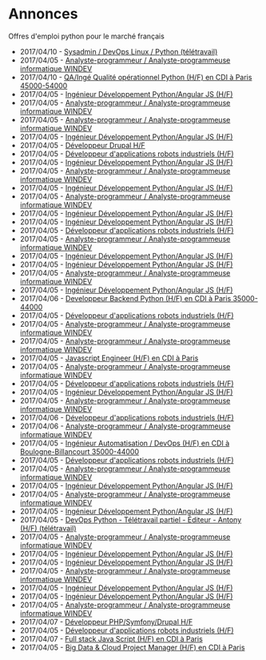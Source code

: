 # Annonces

Offres d'emploi python pour le marché français

* 2017/04/10 - [Sysadmin / DevOps Linux / Python (télétravail)](http://www.pyjobs.fr/jobs/details/5666/sysadmin-devops-linux-python-teletravail "Sysadmin / DevOps Linux / Python (télétravail)")
* 2017/04/05 - [Analyste-programmeur / Analyste-programmeuse informatique WINDEV](http://www.pyjobs.fr/jobs/details/5559/analyste-programmeur-analyste-programmeuse-informatique-windev "Analyste-programmeur / Analyste-programmeuse informatique WINDEV")
* 2017/04/10 - [QA/Ingé Qualité opérationnel Python (H/F) en CDI à Paris 45000-54000](http://www.pyjobs.fr/jobs/details/5665/qa-inge-qualite-operationnel-python-h-f-en-cdi-a-paris-45000-54000 "QA/Ingé Qualité opérationnel Python (H/F) en CDI à Paris 45000-54000")
* 2017/04/05 - [Ingénieur Développement Python/Angular JS (H/F)](http://www.pyjobs.fr/jobs/details/5554/ingenieur-developpement-python-angular-js-h-f "Ingénieur Développement Python/Angular JS (H/F)")
* 2017/04/05 - [Analyste-programmeur / Analyste-programmeuse informatique WINDEV](http://www.pyjobs.fr/jobs/details/5638/analyste-programmeur-analyste-programmeuse-informatique-windev "Analyste-programmeur / Analyste-programmeuse informatique WINDEV")
* 2017/04/05 - [Analyste-programmeur / Analyste-programmeuse informatique WINDEV](http://www.pyjobs.fr/jobs/details/5498/analyste-programmeur-analyste-programmeuse-informatique-windev "Analyste-programmeur / Analyste-programmeuse informatique WINDEV")
* 2017/04/05 - [Ingénieur Développement Python/Angular JS (H/F)](http://www.pyjobs.fr/jobs/details/5493/ingenieur-developpement-python-angular-js-h-f "Ingénieur Développement Python/Angular JS (H/F)")
* 2017/04/05 - [Développeur Drupal H/F](http://www.pyjobs.fr/jobs/details/5479/developpeur-drupal-h-f "Développeur Drupal H/F")
* 2017/04/05 - [Développeur d'applications robots industriels (H/F)](http://www.pyjobs.fr/jobs/details/5629/developpeur-dapplications-robots-industriels-h-f "Développeur d'applications robots industriels (H/F)")
* 2017/04/05 - [Ingénieur Développement Python/Angular JS (H/F)](http://www.pyjobs.fr/jobs/details/5624/ingenieur-developpement-python-angular-js-h-f "Ingénieur Développement Python/Angular JS (H/F)")
* 2017/04/05 - [Analyste-programmeur / Analyste-programmeuse informatique WINDEV](http://www.pyjobs.fr/jobs/details/5551/analyste-programmeur-analyste-programmeuse-informatique-windev "Analyste-programmeur / Analyste-programmeuse informatique WINDEV")
* 2017/04/05 - [Ingénieur Développement Python/Angular JS (H/F)](http://www.pyjobs.fr/jobs/details/5482/ingenieur-developpement-python-angular-js-h-f "Ingénieur Développement Python/Angular JS (H/F)")
* 2017/04/05 - [Analyste-programmeur / Analyste-programmeuse informatique WINDEV](http://www.pyjobs.fr/jobs/details/5630/analyste-programmeur-analyste-programmeuse-informatique-windev "Analyste-programmeur / Analyste-programmeuse informatique WINDEV")
* 2017/04/05 - [Ingénieur Développement Python/Angular JS (H/F)](http://www.pyjobs.fr/jobs/details/5471/ingenieur-developpement-python-angular-js-h-f "Ingénieur Développement Python/Angular JS (H/F)")
* 2017/04/05 - [Ingénieur Développement Python/Angular JS (H/F)](http://www.pyjobs.fr/jobs/details/5544/ingenieur-developpement-python-angular-js-h-f "Ingénieur Développement Python/Angular JS (H/F)")
* 2017/04/05 - [Développeur d'applications robots industriels (H/F)](http://www.pyjobs.fr/jobs/details/5619/developpeur-dapplications-robots-industriels-h-f "Développeur d'applications robots industriels (H/F)")
* 2017/04/05 - [Analyste-programmeur / Analyste-programmeuse informatique WINDEV](http://www.pyjobs.fr/jobs/details/5620/analyste-programmeur-analyste-programmeuse-informatique-windev "Analyste-programmeur / Analyste-programmeuse informatique WINDEV")
* 2017/04/05 - [Ingénieur Développement Python/Angular JS (H/F)](http://www.pyjobs.fr/jobs/details/5534/ingenieur-developpement-python-angular-js-h-f "Ingénieur Développement Python/Angular JS (H/F)")
* 2017/04/05 - [Ingénieur Développement Python/Angular JS (H/F)](http://www.pyjobs.fr/jobs/details/5614/ingenieur-developpement-python-angular-js-h-f "Ingénieur Développement Python/Angular JS (H/F)")
* 2017/04/05 - [Analyste-programmeur / Analyste-programmeuse informatique WINDEV](http://www.pyjobs.fr/jobs/details/5539/analyste-programmeur-analyste-programmeuse-informatique-windev "Analyste-programmeur / Analyste-programmeuse informatique WINDEV")
* 2017/04/05 - [Ingénieur Développement Python/Angular JS (H/F)](http://www.pyjobs.fr/jobs/details/5524/ingenieur-developpement-python-angular-js-h-f "Ingénieur Développement Python/Angular JS (H/F)")
* 2017/04/06 - [Developpeur Backend Python (H/F) en CDI à Paris 35000-44000](http://www.pyjobs.fr/jobs/details/5662/developpeur-backend-python-h-f-en-cdi-a-paris-35000-44000 "Developpeur Backend Python (H/F) en CDI à Paris 35000-44000")
* 2017/04/05 - [Développeur d'applications robots industriels (H/F)](http://www.pyjobs.fr/jobs/details/5609/developpeur-dapplications-robots-industriels-h-f "Développeur d'applications robots industriels (H/F)")
* 2017/04/05 - [Analyste-programmeur / Analyste-programmeuse informatique WINDEV](http://www.pyjobs.fr/jobs/details/5610/analyste-programmeur-analyste-programmeuse-informatique-windev "Analyste-programmeur / Analyste-programmeuse informatique WINDEV")
* 2017/04/05 - [Analyste-programmeur / Analyste-programmeuse informatique WINDEV](http://www.pyjobs.fr/jobs/details/5529/analyste-programmeur-analyste-programmeuse-informatique-windev "Analyste-programmeur / Analyste-programmeuse informatique WINDEV")
* 2017/04/05 - [Javascript Engineer (H/F) en CDI à Paris](http://www.pyjobs.fr/jobs/details/5448/javascript-engineer-h-f-en-cdi-a-paris "Javascript Engineer (H/F) en CDI à Paris")
* 2017/04/05 - [Analyste-programmeur / Analyste-programmeuse informatique WINDEV](http://www.pyjobs.fr/jobs/details/5599/analyste-programmeur-analyste-programmeuse-informatique-windev "Analyste-programmeur / Analyste-programmeuse informatique WINDEV")
* 2017/04/05 - [Développeur d'applications robots industriels (H/F)](http://www.pyjobs.fr/jobs/details/5601/developpeur-dapplications-robots-industriels-h-f "Développeur d'applications robots industriels (H/F)")
* 2017/04/05 - [Ingénieur Développement Python/Angular JS (H/F)](http://www.pyjobs.fr/jobs/details/5594/ingenieur-developpement-python-angular-js-h-f "Ingénieur Développement Python/Angular JS (H/F)")
* 2017/04/05 - [Analyste-programmeur / Analyste-programmeuse informatique WINDEV](http://www.pyjobs.fr/jobs/details/5519/analyste-programmeur-analyste-programmeuse-informatique-windev "Analyste-programmeur / Analyste-programmeuse informatique WINDEV")
* 2017/04/06 - [Développeur d'applications robots industriels (H/F)](http://www.pyjobs.fr/jobs/details/5659/developpeur-dapplications-robots-industriels-h-f "Développeur d'applications robots industriels (H/F)")
* 2017/04/06 - [Analyste-programmeur / Analyste-programmeuse informatique WINDEV](http://www.pyjobs.fr/jobs/details/5660/analyste-programmeur-analyste-programmeuse-informatique-windev "Analyste-programmeur / Analyste-programmeuse informatique WINDEV")
* 2017/04/05 - [Ingénieur Automatisation / DevOps (H/F) en CDI à Boulogne-Billancourt 35000-44000](http://www.pyjobs.fr/jobs/details/5501/ingenieur-automatisation-devops-h-f-en-cdi-a-boulogne-billancourt-35000-44000 "Ingénieur Automatisation / DevOps (H/F) en CDI à Boulogne-Billancourt 35000-44000")
* 2017/04/05 - [Développeur d'applications robots industriels (H/F)](http://www.pyjobs.fr/jobs/details/5589/developpeur-dapplications-robots-industriels-h-f "Développeur d'applications robots industriels (H/F)")
* 2017/04/05 - [Analyste-programmeur / Analyste-programmeuse informatique WINDEV](http://www.pyjobs.fr/jobs/details/5509/analyste-programmeur-analyste-programmeuse-informatique-windev "Analyste-programmeur / Analyste-programmeuse informatique WINDEV")
* 2017/04/05 - [Ingénieur Développement Python/Angular JS (H/F)](http://www.pyjobs.fr/jobs/details/5514/ingenieur-developpement-python-angular-js-h-f "Ingénieur Développement Python/Angular JS (H/F)")
* 2017/04/05 - [Analyste-programmeur / Analyste-programmeuse informatique WINDEV](http://www.pyjobs.fr/jobs/details/5590/analyste-programmeur-analyste-programmeuse-informatique-windev "Analyste-programmeur / Analyste-programmeuse informatique WINDEV")
* 2017/04/05 - [Ingénieur Développement Python/Angular JS (H/F)](http://www.pyjobs.fr/jobs/details/5584/ingenieur-developpement-python-angular-js-h-f "Ingénieur Développement Python/Angular JS (H/F)")
* 2017/04/05 - [DevOps Python - Télétravail partiel - Éditeur - Antony (H/F) (télétravail)](http://www.pyjobs.fr/jobs/details/5490/devops-python-teletravail-partiel-editeur-antony-h-f-teletravail "DevOps Python - Télétravail partiel - Éditeur - Antony (H/F) (télétravail)")
* 2017/04/05 - [Analyste-programmeur / Analyste-programmeuse informatique WINDEV](http://www.pyjobs.fr/jobs/details/5650/analyste-programmeur-analyste-programmeuse-informatique-windev "Analyste-programmeur / Analyste-programmeuse informatique WINDEV")
* 2017/04/05 - [Ingénieur Développement Python/Angular JS (H/F)](http://www.pyjobs.fr/jobs/details/5644/ingenieur-developpement-python-angular-js-h-f "Ingénieur Développement Python/Angular JS (H/F)")
* 2017/04/05 - [Ingénieur Développement Python/Angular JS (H/F)](http://www.pyjobs.fr/jobs/details/5574/ingenieur-developpement-python-angular-js-h-f "Ingénieur Développement Python/Angular JS (H/F)")
* 2017/04/05 - [Analyste-programmeur / Analyste-programmeuse informatique WINDEV](http://www.pyjobs.fr/jobs/details/5571/analyste-programmeur-analyste-programmeuse-informatique-windev "Analyste-programmeur / Analyste-programmeuse informatique WINDEV")
* 2017/04/05 - [Ingénieur Développement Python/Angular JS (H/F)](http://www.pyjobs.fr/jobs/details/5564/ingenieur-developpement-python-angular-js-h-f "Ingénieur Développement Python/Angular JS (H/F)")
* 2017/04/05 - [Ingénieur Développement Python/Angular JS (H/F)](http://www.pyjobs.fr/jobs/details/5504/ingenieur-developpement-python-angular-js-h-f "Ingénieur Développement Python/Angular JS (H/F)")
* 2017/04/05 - [Analyste-programmeur / Analyste-programmeuse informatique WINDEV](http://www.pyjobs.fr/jobs/details/5580/analyste-programmeur-analyste-programmeuse-informatique-windev "Analyste-programmeur / Analyste-programmeuse informatique WINDEV")
* 2017/04/07 - [Développeur PHP/Symfony/Drupal H/F](http://www.pyjobs.fr/jobs/details/5664/developpeur-php-symfony-drupal-h-f "Développeur PHP/Symfony/Drupal H/F")
* 2017/04/05 - [Développeur d'applications robots industriels (H/F)](http://www.pyjobs.fr/jobs/details/5579/developpeur-dapplications-robots-industriels-h-f "Développeur d'applications robots industriels (H/F)")
* 2017/04/07 - [Full stack Java Script (H/F) en CDI à Paris](http://www.pyjobs.fr/jobs/details/5663/full-stack-java-script-h-f-en-cdi-a-paris "Full stack Java Script (H/F) en CDI à Paris")
* 2017/04/05 - [Big Data & Cloud Project Manager (H/F) en CDI à Paris](http://www.pyjobs.fr/jobs/details/5446/big-data-cloud-project-manager-h-f-en-cdi-a-paris "Big Data & Cloud Project Manager (H/F) en CDI à Paris")

